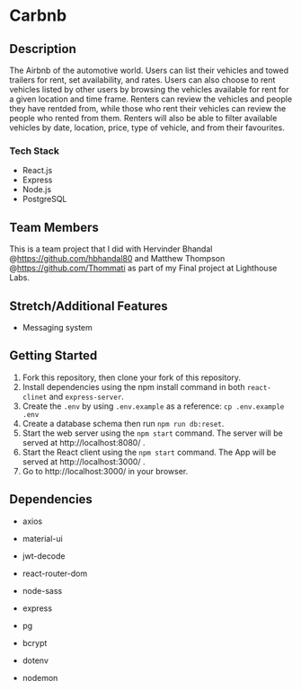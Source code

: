 # Carbnb

## Description

The Airbnb of the automotive world. Users can list their vehicles and towed trailers for rent, set availability, and rates. Users can also choose to rent vehicles listed by other users by browsing the vehicles available for rent for a given location and time frame. Renters can review the vehicles and people they have rentded from, while those who rent their vehicles can review the people who rented from them. Renters will also be able to filter available vehicles by date, location, price, type of vehicle, and from their favourites.

### Tech Stack

- React.js
- Express
- Node.js
- PostgreSQL

## Team Members

This is a team project that I did with Hervinder Bhandal @https://github.com/hbhandal80 and Matthew Thompson @https://github.com/Thommati as part of my Final project at Lighthouse Labs.

## Stretch/Additional Features

- Messaging system

## Getting Started

1. Fork this repository, then clone your fork of this repository.
2. Install dependencies using the npm install command in both `react-clinet` and `express-server`.
3. Create the `.env` by using `.env.example` as a reference: `cp .env.example .env`
4. Create a database schema then run `npm run db:reset`.
5. Start the web server using the `npm start` command. The server will be served at http://localhost:8080/ .
6. Start the React client using the `npm start` command. The App will be served at http://localhost:3000/ .
7. Go to http://localhost:3000/ in your browser.

## Dependencies

- axios
- material-ui
- jwt-decode
- react-router-dom
- node-sass

- express
- pg
- bcrypt
- dotenv
- nodemon
